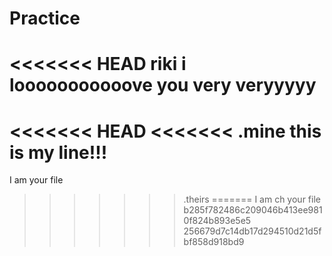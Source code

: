 
# Practice
<<<<<<< HEAD
riki i looooooooooove you very veryyyyy
=======
<<<<<<< HEAD
<<<<<<< .mine
this is my line!!!
=======
I am your file
>>>>>>> .theirs
=======
I am ch your file
>>>>>>> b285f782486c209046b413ee9810f824b893e5e5
>>>>>>> 256679d7c14db17d294510d21d5fbf858d918bd9
